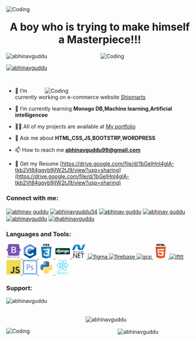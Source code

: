 
<img align="left" alt="Coding" width="400" src="https://raw.githubusercontent.com/PolarBearGG/PolarBearGG/master/web-developer.gif">
<h1 align="center">A boy who is trying to make himself a Masterpiece!!!</h1>

<img align="right" alt="Coding" width="250" src="https://thumbs.gfycat.com/ApprehensiveDrearyCaimanlizard-size_restricted.gif">
<p align="left"> <img src="https://komarev.com/ghpvc/?username=abhinavguddu&label=Profile%20views&color=0e75b6&style=flat" alt="abhinavguddu" />
<p align="left"> <a href="https://github.com/ryo-ma/github-profile-trophy"><img src="https://github-profile-trophy.vercel.app/?username=abhinavguddu" alt="abhinavguddu" /></a> </p>

<p align="left"> <a href="https://twitter.com/" target="blank"><img src="https://img.shields.io/twitter/follow/?logo=twitter&style=for-the-badge" alt="" /></a> </p>

<img align="right" alt="Coding" width="400" src="https://static.wixstatic.com/media/2be1ce_864567900845418ebfd61e297637464d~mv2.gif">

- 🔭 I’m currently working on e-commerce website [Shipmarts](shipmarts.in)

- 🌱 I’m currently learning **Monogo DB,Machine learning,Artificial intelligencee**

- 👨‍💻 All of my projects are available at [My portfolio](https://abhinavguddu.github.io/myportfolios/)

- 💬 Ask me about **HTML,CSS,JS,BOOTSTRP,WORDPRESS**

- 📫 How to reach me **abhinavguddu99@gmail.com**

- 📄 Get my Resume [https://drive.google.com/file/d/1bGelHnI4glA-tkb2Vt84gqyb9jIW2tJ9/view?usp=sharing](https://drive.google.com/file/d/1bGelHnI4glA-tkb2Vt84gqyb9jIW2tJ9/view?usp=sharing)

<h3 align="left">Connect with me:</h3>
<p align="left">
<a href="https://fb.com/abhinav guddu" target="blank"><img align="center" src="https://raw.githubusercontent.com/rahuldkjain/github-profile-readme-generator/master/src/images/icons/Social/facebook.svg" alt="abhinav guddu" height="30" width="40" /></a>
<a href="https://instagram.com/abhinavguddu34" target="blank"><img align="center" src="https://raw.githubusercontent.com/rahuldkjain/github-profile-readme-generator/master/src/images/icons/Social/instagram.svg" alt="abhinavguddu34" height="30" width="40" /></a>
<a href="https://www.youtube.com/c/abhinav guddu" target="blank"><img align="center" src="https://raw.githubusercontent.com/rahuldkjain/github-profile-readme-generator/master/src/images/icons/Social/youtube.svg" alt="abhinav guddu" height="30" width="40" /></a>
<a href="https://www.hackerrank.com/abhinav guddu" target="blank"><img align="center" src="https://raw.githubusercontent.com/rahuldkjain/github-profile-readme-generator/master/src/images/icons/Social/hackerrank.svg" alt="abhinav guddu" height="30" width="40" /></a>
<a href="https://www.leetcode.com/abhinavguddu" target="blank"><img align="center" src="https://raw.githubusercontent.com/rahuldkjain/github-profile-readme-generator/master/src/images/icons/Social/leet-code.svg" alt="abhinavguddu" height="30" width="40" /></a>
<a href="https://www.hackerearth.com/@abhinavguddu" target="blank"><img align="center" src="https://raw.githubusercontent.com/rahuldkjain/github-profile-readme-generator/master/src/images/icons/Social/hackerearth.svg" alt="@abhinavguddu" height="30" width="40" /></a>
</p>
<h3 align="left">Languages and Tools:</h3>
<p align="left"> <a href="https://getbootstrap.com" target="_blank" rel="noreferrer"> <img src="https://raw.githubusercontent.com/devicons/devicon/master/icons/bootstrap/bootstrap-plain-wordmark.svg" alt="bootstrap" width="40" height="40"/> </a> <a href="https://www.cprogramming.com/" target="_blank" rel="noreferrer"> <img src="https://raw.githubusercontent.com/devicons/devicon/master/icons/c/c-original.svg" alt="c" width="40" height="40"/> </a> <a href="https://www.w3schools.com/css/" target="_blank" rel="noreferrer"> <img src="https://raw.githubusercontent.com/devicons/devicon/master/icons/css3/css3-original-wordmark.svg" alt="css3" width="40" height="40"/> </a> <a href="https://www.djangoproject.com/" target="_blank" rel="noreferrer"> <img src="https://raw.githubusercontent.com/devicons/devicon/master/icons/django/django-original.svg" alt="django" width="40" height="40"/> </a> <a href="https://dotnet.microsoft.com/" target="_blank" rel="noreferrer"> <img src="https://raw.githubusercontent.com/devicons/devicon/master/icons/dot-net/dot-net-original-wordmark.svg" alt="dotnet" width="40" height="40"/> </a> <a href="https://www.figma.com/" target="_blank" rel="noreferrer"> <img src="https://www.vectorlogo.zone/logos/figma/figma-icon.svg" alt="figma" width="40" height="40"/> </a> <a href="https://firebase.google.com/" target="_blank" rel="noreferrer"> <img src="https://www.vectorlogo.zone/logos/firebase/firebase-icon.svg" alt="firebase" width="40" height="40"/> </a> <a href="https://cloud.google.com" target="_blank" rel="noreferrer"> <img src="https://www.vectorlogo.zone/logos/google_cloud/google_cloud-icon.svg" alt="gcp" width="40" height="40"/> </a> <a href="https://www.w3.org/html/" target="_blank" rel="noreferrer"> <img src="https://raw.githubusercontent.com/devicons/devicon/master/icons/html5/html5-original-wordmark.svg" alt="html5" width="40" height="40"/> </a> <a href="https://ifttt.com/" target="_blank" rel="noreferrer"> <img src="https://www.vectorlogo.zone/logos/ifttt/ifttt-ar21.svg" alt="ifttt" width="40" height="40"/> </a> <a href="https://developer.mozilla.org/en-US/docs/Web/JavaScript" target="_blank" rel="noreferrer"> <img src="https://raw.githubusercontent.com/devicons/devicon/master/icons/javascript/javascript-original.svg" alt="javascript" width="40" height="40"/> </a> <a href="https://www.photoshop.com/en" target="_blank" rel="noreferrer"> <img src="https://raw.githubusercontent.com/devicons/devicon/master/icons/photoshop/photoshop-line.svg" alt="photoshop" width="40" height="40"/> </a> <a href="https://www.python.org" target="_blank" rel="noreferrer"> <img src="https://raw.githubusercontent.com/devicons/devicon/master/icons/python/python-original.svg" alt="python" width="40" height="40"/> </a> <a href="https://reactjs.org/" target="_blank" rel="noreferrer"> <img src="https://raw.githubusercontent.com/devicons/devicon/master/icons/react/react-original-wordmark.svg" alt="react" width="40" height="40"/> </a> </p>

<h3 align="left">Support:</h3>
<p><a href="https://www.buymeacoffee.com/abhinavguddu"> <img align="left" src="https://cdn.buymeacoffee.com/buttons/v2/default-yellow.png" height="50" width="210" alt="abhinavguddu" /></a></p><br><br>

<p>&nbsp;<img align="center" src="https://github-readme-stats.vercel.app/api?username=abhinavguddu&show_icons=true&locale=en" alt="abhinavguddu" /></p>

<img align="left" alt="Coding" width="300" src="https://www.bospages.com.my/images/web.gif">
<p><img align="center" src="https://github-readme-streak-stats.herokuapp.com/?user=abhinavguddu&" alt="abhinavguddu" /></p>


